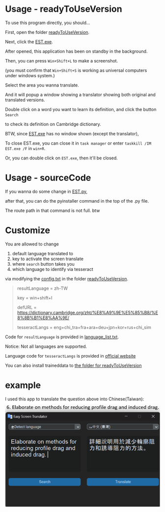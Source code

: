 # Usage - readyToUseVersion
To use this program directly, you should...

First, open the folder [readyToUseVersion](readyToUseVersion).

Next, click the [EST.exe](readyToUseVersion/EST.exe). 

After opened, this application has been on standby in the background.

Then, you can press `Win+Shift+L` to make a screenshot.

(you must confirm that `Win+Shift+S` is working as universal computers under windows system.)

Select the area you wanna translate. 

And it will popup a window showing a translator showing both original and translated versions.

Double click on a word you want to learn its definition, and click the button `Search`

to check its definition on Cambridge dictionary.

BTW, since [EST.exe](readyToUseVersion/EST.exe) has no window shown (except the translator), 

To close EST.exe, you can close it in `task manager` or enter `taskkill /IM EST.exe /F` in `win+R`.

Or, you can double click on `EST.exe`, then it'll be closed.

# Usage - sourceCode
If you wanna do some change in [EST.py](sourceCode/EST.py),

after that, you can do the pyinstaller command in the top of the .py file.

The route path in that command is not full. btw

# Customize
You are allowed to change

1. default language translated to
2. key to activate the screen translate
3. where `search` button takes you
4. which language to identify via tesseract

via modifying the [config.txt](readyToUseVersion/config.txt) in the folder [readyToUseVersion](readyToUseVersion).

> resultLanguage = zh-TW
> 
> key = win+shift+l
> 
> defURL = https://dictionary.cambridge.org/zht/%E8%A9%9E%E5%85%B8/%E8%8B%B1%E8%AA%9E/<word>
> 
> tesseractLangs = eng+chi_tra+fra+ara+deu+jpn+kor+rus+chi_sim

Code for `resultLanguage` is provided in [language_list.txt](readyToUseVersion/language_list.txt).

Notice: Not all languages are supported.

Language code for `tesseractLangs` is provided in [official website](https://tesseract-ocr.github.io/tessdoc/Data-Files.html#:~:text=Data%20Files%20for%20Version%204.00%20(November%2029%2C%202016))

You can also install traineddata to [the folder for readyToUseVersion](readyToUseVersion/_internal/Tesseract-OCR/tessdata)

# example
I used this app to translate the question above into Chinese(Taiwan):
![Image](https://github.com/BigBlueW/Easy-Screen-Translator/blob/main/%E8%9E%A2%E5%B9%95%E6%93%B7%E5%8F%96%E7%95%AB%E9%9D%A2%202024-10-24%20190704.png)